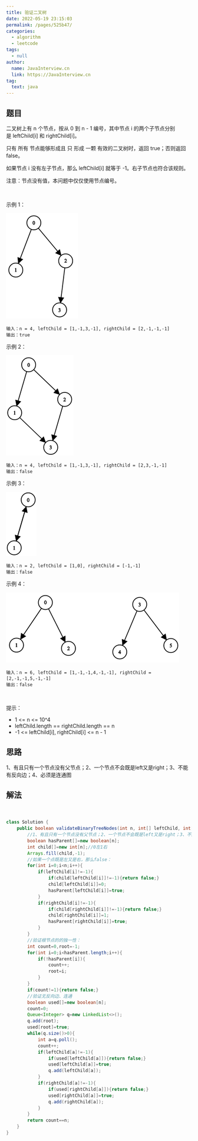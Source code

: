 ```yaml
---
title: 验证二叉树
date: 2022-05-19 23:15:03
permalink: /pages/525b47/
categories: 
  - algorithm
  - leetcode
tags: 
  - null
author: 
  name: JavaInterview.cn
  link: https://JavaInterview.cn
tag: 
  text: java
---
```




## 题目
二叉树上有 n 个节点，按从 0 到 n - 1 编号，其中节点 i 的两个子节点分别是 leftChild[i] 和 rightChild[i]。

只有 所有 节点能够形成且 只 形成 一颗 有效的二叉树时，返回 true；否则返回 false。

如果节点 i 没有左子节点，那么 leftChild[i] 就等于 -1。右子节点也符合该规则。

注意：节点没有值，本问题中仅仅使用节点编号。

 

示例 1：

![](../../../media/pictures/leetcode/1503_ex1.png)

    输入：n = 4, leftChild = [1,-1,3,-1], rightChild = [2,-1,-1,-1]
    输出：true
示例 2：

![](../../../media/pictures/leetcode/1503_ex2.png)


    输入：n = 4, leftChild = [1,-1,3,-1], rightChild = [2,3,-1,-1]
    输出：false
示例 3：

![](../../../media/pictures/leetcode/1503_ex3.png)

    输入：n = 2, leftChild = [1,0], rightChild = [-1,-1]
    输出：false
示例 4：

![](../../../media/pictures/leetcode/1503_ex4.png)

    输入：n = 6, leftChild = [1,-1,-1,4,-1,-1], rightChild = [2,-1,-1,5,-1,-1]
    输出：false
 

提示：

- 1 <= n <= 10^4
- leftChild.length == rightChild.length == n
- -1 <= leftChild[i], rightChild[i] <= n - 1


## 思路

1、有且只有一个节点没有父节点；2、一个节点不会既是left又是right；3、不能有反向边；4、必须是连通图

## 解法
```java


class Solution {
    public boolean validateBinaryTreeNodes(int n, int[] leftChild, int[] rightChild) {
        //1、有且只有一个节点没有父节点；2、一个节点不会既是left又是right；3、不能有反向边；4、必须是连通图
        boolean hasParent[]=new boolean[n];
        int child[]=new int[n];//0左1右
        Arrays.fill(child,-1);
        //如果一个点既是左又是右，那么false：
        for(int i=0;i<n;i++){
            if(leftChild[i]!=-1){
                if(child[leftChild[i]]!=-1){return false;}
                child[leftChild[i]]=0;
                hasParent[leftChild[i]]=true;
            }
            if(rightChild[i]!=-1){
                if(child[rightChild[i]]!=-1){return false;}
                child[rightChild[i]]=1;
                hasParent[rightChild[i]]=true;
            }
        }
        //验证根节点的的独一性：
        int count=0,root=-1;
        for(int i=0;i<hasParent.length;i++){
            if(!hasParent[i]){
                count++;
                root=i;
            }
        }
        if(count!=1){return false;}
        //验证无反向边、连通
        boolean used[]=new boolean[n];
        count=0;
        Queue<Integer> q=new LinkedList<>();
        q.add(root);
        used[root]=true;
        while(q.size()>0){
            int a=q.poll();
            count++;
            if(leftChild[a]!=-1){
                if(used[leftChild[a]]){return false;}
                used[leftChild[a]]=true;
                q.add(leftChild[a]);
            }
            if(rightChild[a]!=-1){
                if(used[rightChild[a]]){return false;}
                used[rightChild[a]]=true;
                q.add(rightChild[a]);
            }
        }
        return count==n;
    }
}
```